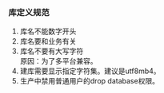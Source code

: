 ### 库定义规范

1. 库名不能数字开头  
2. 库名要和业务有关  
3. 库名不要有大写字符  
原因：为了多平台兼容。  
4. 建库需要显示指定字符集。建议是utf8mb4。  
5. 生产中禁用普通用户的drop database权限。